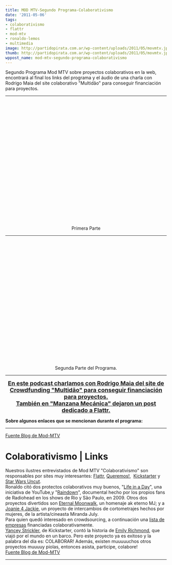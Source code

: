 ```yaml
---
title: MOD MTV-Segundo Programa-Colaborativismo
date: '2011-05-06'
tags:
- colaborativismo
- flattr
- mod-mtv
- ronaldo-lemos
- multimedia
image: http://partidopirata.com.ar/wp-content/uploads/2011/05/movmtv.jpg
thumb: http://partidopirata.com.ar/wp-content/uploads/2011/05/movmtv.jpg
wppost_name: mod-mtv-segundo-programa-colaborativismo
---
```


Segundo Programa Mod MTV sobre proyectos colaborativos en la web, encontrará al final los links del programa y el áudio de una charla con Rodrigo Maia del site colaborativo "Multidão" para conseguir financiación para proyectos.
<hr />



<center><object style="height: 390px; width: 640px;"><param name="movie" value="http://www.youtube.com/v/2syluxgNQrA?version=3">
<param name="allowFullScreen" value="true">
<param name="allowScriptAccess" value="always">
<embed src="http://www.youtube.com/v/2syluxgNQrA?version=3" type="application/x-shockwave-flash" allowfullscreen="true" allowScriptAccess="always" width="640" height="390"></object>
Primera Parte
<hr />

<object style="height: 390px; width: 640px;"><param name="movie" value="http://www.youtube.com/v/sRL3WR9gqJ0?version=3">
<param name="allowFullScreen" value="true">
<param name="allowScriptAccess" value="always">
<embed src="http://www.youtube.com/v/sRL3WR9gqJ0?version=3" type="application/x-shockwave-flash" allowfullscreen="true" allowScriptAccess="always" width="640" height="390"></object>
Segunda Parte del Programa.
</center>
<hr />
<div style="text-align: center;">
<span style="font-size: large;"><b><a href="http://partido-pirata.blogspot.com/2011/05/podcast-del-partido-pirata-argentino.html" target="_blank">En este podcast charlamos con Rodrigo Maia del site de Crowdfunding "Multidão" para conseguir financiación para proyectos.</a></b></span></div>

<div style="text-align: center;">
<span style="font-size: large;"><b><a href="http://www.manzanamecanica.org/2011/04/flattr_la_manera_mas_facil_de_apoyar_un_proyecto.html" target="_blank">También en "Manzana Mecánica" dejaron un post dedicado a Flattr.</a></b></span></div>

<b>Sobre algunos enlaces que se mencionan durante el programa:</b>
<hr />
<a href="http://mtv.uol.com.br/programas/mod/blog/colaborativismo-links" target="_blank">Fuente Blog de Mod-MTV</a>


<div class="data">
</div>
<h1>
Colaborativismo | Links</h1>

<div class="p1">
Nuestros ilustres entrevistados de Mod MTV "Colaborativismo" son responsables por sites muy interesantes: <a href="http://www.flattr.com/" target="_blank">Flattr</a>, <a href="http://www.queremos.com.br/" target="_blank">Queremos!</a>,&nbsp; <a href="http://www.kickstarter.com/" target="_blank">Kickstarter</a> y <a href="http://www.starwarsuncut.com/" target="_blank">Star Wars Uncut</a>.</div>
<div class="p1">
Ronaldo citó dos protectos colaborativos muy buenos, "<a href="http://www.youtube.com/user/lifeinaday" target="_blank">Life in a Day</a>", una iniciativa de YouTube,y "<a href="http://www.raindown.com.br/" target="_blank">Raindown</a>",  documental hecho por los propios fans de Radiohead en los shows de Rio y  São Paulo, en 2009. Otros dos proyectos divertidos son <a href="http://www.eternalmoonwalk.com/" target="_blank">Eternal Moonwalk</a>, un homenaje ak eterno MJ; y a <a href="http://archive.joanie4jackie.com/" target="_blank">Joanie 4 Jackie</a>, un proyecto de intercambios de cortometrajes hechos por mujeres, de la artista/cineasta Miranda July.</div>
<div class="p1">
Para quien quedó interesado en crowdsourcing, a continuación una <a href="http://mehdi.arfaoui.net/crowdcompanies/" target="_blank">lista de empresas</a> financiadas colaborativamente.</div>
<div class="p1">
<a href="http://www.kickstarter.com/pages/yancey" target="_blank">Yancey Strickler</a>, de Kickstarter, contó la historia de <a href="http://www.kickstarter.com/profile/eerichmond" target="_blank">Emily Richmond</a>,  que viajó por el mundo en un barco. Pero este proyecto ya es exitoso y la palabra del día es: COLABORAR! Además, existen muuuuuchos otros  proyectos muuuuy piolas, entonces asista, participe, colabore!</div>
<div class="p1">

</div>
<div class="p1">
<a href="http://mtv.uol.com.br/programas/mod/blog/colaborativismo-links" target="_blank">Fuente Blog de Mod-MTV</a></div>
<div class="p1">
</div>
<hr />

